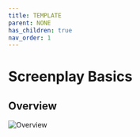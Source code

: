 ```yaml
---
title: TEMPLATE
parent: NONE
has_children: true
nav_order: 1
---
```


# Screenplay Basics
## Overview
![Overview]("docs/images/screenplay_overview.png")